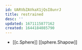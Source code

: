 ```yaml
---
id: UARVbZAVkaX1jQsI8unrJ
title: restrained
desc: ''
updated: 1671115877162
created: 1644184085790
---
```


- [[c.Sphere]] [[sphere.Shapow]]
